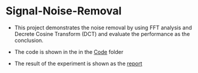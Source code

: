 # Signal-Noise-Removal
 
* This project demonstrates the noise removal by using FFT analysis and Decrete Cosine Transform (DCT)
and evaluate the performance as the conclusion. 

* The code is shown in the in the [Code](https://github.com/yuchehuang/Signal-Noise-Removal/tree/master/code)  folder

* The result of the experiment is shown as the [report](https://github.com/yuchehuang/Signal-Noise-Removal/blob/master/README.md)